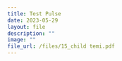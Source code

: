 ```yaml
---
title: Test Pulse
date: 2023-05-29
layout: file
description: ""
image: ""
file_url: /files/15_child temi.pdf
---
```

